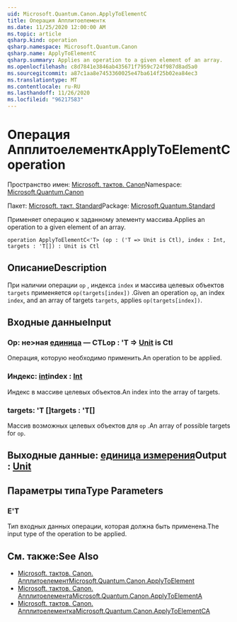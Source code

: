 ```yaml
---
uid: Microsoft.Quantum.Canon.ApplyToElementC
title: Операция Апплитоелементк
ms.date: 11/25/2020 12:00:00 AM
ms.topic: article
qsharp.kind: operation
qsharp.namespace: Microsoft.Quantum.Canon
qsharp.name: ApplyToElementC
qsharp.summary: Applies an operation to a given element of an array.
ms.openlocfilehash: c8d7841e3846ab435671f7959c724f987d8ad5a0
ms.sourcegitcommit: a87c1aa8e7453360025e47ba614f25b02ea84ec3
ms.translationtype: MT
ms.contentlocale: ru-RU
ms.lasthandoff: 11/26/2020
ms.locfileid: "96217583"
---
```

# <a name="applytoelementc-operation"></a><span data-ttu-id="43210-102">Операция Апплитоелементк</span><span class="sxs-lookup"><span data-stu-id="43210-102">ApplyToElementC operation</span></span>

<span data-ttu-id="43210-103">Пространство имен: [Microsoft. тактов. Canon](xref:Microsoft.Quantum.Canon)</span><span class="sxs-lookup"><span data-stu-id="43210-103">Namespace: [Microsoft.Quantum.Canon](xref:Microsoft.Quantum.Canon)</span></span>

<span data-ttu-id="43210-104">Пакет: [Microsoft. такт. Standard](https://nuget.org/packages/Microsoft.Quantum.Standard)</span><span class="sxs-lookup"><span data-stu-id="43210-104">Package: [Microsoft.Quantum.Standard](https://nuget.org/packages/Microsoft.Quantum.Standard)</span></span>


<span data-ttu-id="43210-105">Применяет операцию к заданному элементу массива.</span><span class="sxs-lookup"><span data-stu-id="43210-105">Applies an operation to a given element of an array.</span></span>

```qsharp
operation ApplyToElementC<'T> (op : ('T => Unit is Ctl), index : Int, targets : 'T[]) : Unit is Ctl
```


## <a name="description"></a><span data-ttu-id="43210-106">Описание</span><span class="sxs-lookup"><span data-stu-id="43210-106">Description</span></span>

<span data-ttu-id="43210-107">При наличии операции `op` , индекса `index` и массива целевых объектов `targets` применяется `op(targets[index])` .</span><span class="sxs-lookup"><span data-stu-id="43210-107">Given an operation `op`, an index `index`, and an array of targets `targets`, applies `op(targets[index])`.</span></span>

## <a name="input"></a><span data-ttu-id="43210-108">Входные данные</span><span class="sxs-lookup"><span data-stu-id="43210-108">Input</span></span>

### <a name="op--t--unit--is-ctl"></a><span data-ttu-id="43210-109">Op: не>ная [единица](xref:microsoft.quantum.lang-ref.unit)  — CTL</span><span class="sxs-lookup"><span data-stu-id="43210-109">op : 'T => [Unit](xref:microsoft.quantum.lang-ref.unit)  is Ctl</span></span>

<span data-ttu-id="43210-110">Операция, которую необходимо применить.</span><span class="sxs-lookup"><span data-stu-id="43210-110">An operation to be applied.</span></span>


### <a name="index--int"></a><span data-ttu-id="43210-111">Индекс: [int](xref:microsoft.quantum.lang-ref.int)</span><span class="sxs-lookup"><span data-stu-id="43210-111">index : [Int](xref:microsoft.quantum.lang-ref.int)</span></span>

<span data-ttu-id="43210-112">Индекс в массиве целевых объектов.</span><span class="sxs-lookup"><span data-stu-id="43210-112">An index into the array of targets.</span></span>


### <a name="targets--t"></a><span data-ttu-id="43210-113">targets: 'T []</span><span class="sxs-lookup"><span data-stu-id="43210-113">targets : 'T[]</span></span>

<span data-ttu-id="43210-114">Массив возможных целевых объектов для `op` .</span><span class="sxs-lookup"><span data-stu-id="43210-114">An array of possible targets for `op`.</span></span>



## <a name="output--unit"></a><span data-ttu-id="43210-115">Выходные данные: [единица измерения](xref:microsoft.quantum.lang-ref.unit)</span><span class="sxs-lookup"><span data-stu-id="43210-115">Output : [Unit](xref:microsoft.quantum.lang-ref.unit)</span></span>



## <a name="type-parameters"></a><span data-ttu-id="43210-116">Параметры типа</span><span class="sxs-lookup"><span data-stu-id="43210-116">Type Parameters</span></span>

### <a name="t"></a><span data-ttu-id="43210-117">Е</span><span class="sxs-lookup"><span data-stu-id="43210-117">'T</span></span>

<span data-ttu-id="43210-118">Тип входных данных операции, которая должна быть применена.</span><span class="sxs-lookup"><span data-stu-id="43210-118">The input type of the operation to be applied.</span></span>

## <a name="see-also"></a><span data-ttu-id="43210-119">См. также:</span><span class="sxs-lookup"><span data-stu-id="43210-119">See Also</span></span>

- [<span data-ttu-id="43210-120">Microsoft. тактов. Canon. Апплитоелемент</span><span class="sxs-lookup"><span data-stu-id="43210-120">Microsoft.Quantum.Canon.ApplyToElement</span></span>](xref:Microsoft.Quantum.Canon.ApplyToElement)
- [<span data-ttu-id="43210-121">Microsoft. тактов. Canon. Апплитоелемента</span><span class="sxs-lookup"><span data-stu-id="43210-121">Microsoft.Quantum.Canon.ApplyToElementA</span></span>](xref:Microsoft.Quantum.Canon.ApplyToElementA)
- [<span data-ttu-id="43210-122">Microsoft. тактов. Canon. Апплитоелементка</span><span class="sxs-lookup"><span data-stu-id="43210-122">Microsoft.Quantum.Canon.ApplyToElementCA</span></span>](xref:Microsoft.Quantum.Canon.ApplyToElementCA)